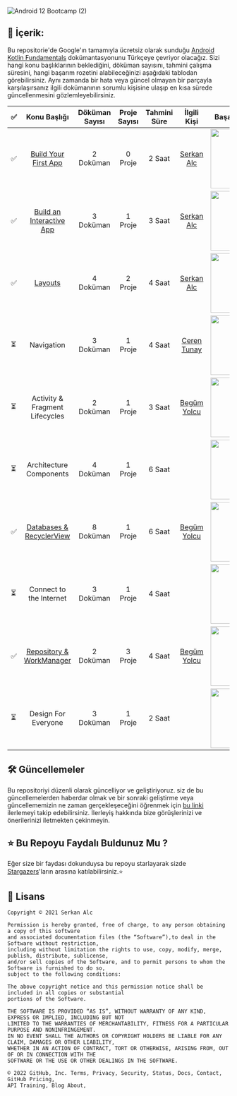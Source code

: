 
![Android 12 Bootcamp (2)](https://user-images.githubusercontent.com/70329389/139955062-4e63d1a2-abf8-499b-88e2-e9b40ed2228a.png)

## 📝 İçerik:

Bu repositorie'de Google'ın tamamıyla ücretsiz olarak sunduğu [Android Kotlin Fundamentals](https://developer.android.com/courses/kotlin-fundamentals/course) dokümantasyonunu Türkçeye çevriyor olacağız. Sizi hangi konu başlıklarının beklediğini, döküman sayısını, tahmini çalışma süresini, hangi başarım rozetini alabileceğinizi aşağıdaki tablodan görebilirsiniz. Aynı zamanda bir hata veya güncel olmayan bir parçayla karşılaşırsanız ilgili dokümanının sorumlu kişisine ulaşıp en kısa sürede güncellenmesini gözlemleyebilirsiniz.

|✅  |          Konu Başlığı          | Döküman Sayısı  | Proje Sayısı | Tahmini Süre | İlgili Kişi   | Başarım Rozeti |
|-----|:------------------------------:|:-----------------:|:--------------:|:--------------:|:-------------:|:--------------:|
|✅     | [Build Your First App](https://github.com/serkanalc/Android-Kotlin-Fundamentals/tree/main/Part%201%20-%20Build%20Your%20First%20App)           |2 Doküman                 |0 Proje              | 2 Saat             | [Serkan Alc](https://github.com/serkanalc?tab=repositories)    |<img src="https://developers.google.com/profile/badges/playlists/android/kotlin-fundamentals-one/badge.svg" width="135em"/> |
|✅     | [Build an Interactive App](https://github.com/serkanalc/Android-Kotlin-Fundamentals/tree/main/Part%202%20-%20Build%20an%20interactive%20app)       |3 Doküman                 |1 Proje              | 3 Saat             | [Serkan Alc](https://github.com/serkanalc?tab=repositories)    | <img src="https://developers.google.com/profile/badges/playlists/android/kotlin-fundamentals-two/badge.svg" width="135em"/>  
|✅     | [Layouts](https://github.com/serkanalc/Android-Kotlin-Fundamentals/tree/main/Part%203%20-%20Layouts)                        |4 Doküman                 |2 Proje              | 4 Saat             | [Serkan Alc](https://github.com/serkanalc?tab=repositories)    | <img src="https://developers.google.com/profile/badges/playlists/android/kotlin-fundamentals-three/badge.svg" width="135em"/>
|⏳     | Navigation                     |3 Doküman                 |1 Proje              |4 Saat               | [Ceren Tunay](https://github.com/gulcerentunay)   | <img src="https://developers.google.com/profile/badges/playlists/android/kotlin-fundamentals-four/badge.svg" width="135em"/>
|⏳     | Activity & Fragment Lifecycles |2 Doküman                 |1 Proje               |3 Saat              | [Begüm Yolcu](https://github.com/bgmylc)   | <img src="https://developers.google.com/profile/badges/playlists/android/kotlin-fundamentals-five/badge.svg" width="135em"/>
|⏳     | Architecture Components        |4 Doküman                 |1 Proje              | 6 Saat             |               | <img src="https://developers.google.com/profile/badges/playlists/android/kotlin-fundamentals-six/badge.svg" width="135em"/>
|✅     | [Databases & RecyclerView](https://github.com/serkanalc/Android-Kotlin-Fundamentals/tree/main/Part%207%20-%20Databases%20%26%20RecyclerView)       |8 Doküman                 |1 Proje               | 6 Saat             | [Begüm Yolcu](https://github.com/bgmylc)   | <img src="https://developers.google.com/profile/badges/playlists/android/kotlin-fundamentals-seven/badge.svg" width="135em"/>
⏳    | Connect to the Internet        |3 Doküman                 |1 Proje               |4 Saat              |               | <img src="https://developers.google.com/profile/badges/playlists/android/kotlin-fundamentals-eight/badge.svg" width="135em"/>
|✅     | [Repository & WorkManager](https://github.com/serkanalc/Android-Kotlin-Fundamentals/tree/main/Part%209%20-%20Repository%20%26%20workManager%20)       |2 Doküman                 |3 Proje               | 4 Saat              | [Begüm Yolcu](https://github.com/bgmylc)   | <img src="https://developers.google.com/profile/badges/playlists/android/kotlin-fundamentals-nine/badge.svg" width="135em"/>
|⏳     | Design For Everyone            |3 Doküman                 | 1 Proje              | 2 Saat              |               | <img src="https://developers.google.com/profile/badges/playlists/android/kotlin-fundamentals-ten/badge.svg" width="135em"/>



## 🛠 Güncellemeler

Bu repositoriyi düzenli olarak güncelliyor ve geliştiriyoruz. siz de bu güncellemelerden haberdar olmak ve bir sonraki geliştirme veya güncellememizin ne zaman gerçekleşeceğini öğrenmek için [bu linki](https://github.com/serkanalc/Android-Kotlin-Fundamentals/wiki/Updates) ilerlemeyi takip edebilirsiniz. İlerleyiş hakkında bize görüşlerinizi ve önerilerinizi iletmekten çekinmeyin. 

## ⭐ Bu Repoyu Faydalı Buldunuz Mu ?

Eğer size bir faydası dokunduysa bu repoyu starlayarak sizde [Stargazers](https://github.com/serkanalc/Android-Kotlin-Fundamentals/stargazers)'ların arasına katılabilirsiniz.⭐

## 🧾 Lisans

```
Copyright © 2021 Serkan Alc

Permission is hereby granted, free of charge, to any person obtaining a copy of this software
and associated documentation files (the “Software”),to deal in the Software without restriction,
including without limitation the rights to use, copy, modify, merge, publish, distribute, sublicense,
and/or sell copies of the Software, and to permit persons to whom the Software is furnished to do so,
subject to the following conditions:

The above copyright notice and this permission notice shall be included in all copies or substantial
portions of the Software.

THE SOFTWARE IS PROVIDED “AS IS”, WITHOUT WARRANTY OF ANY KIND, EXPRESS OR IMPLIED, INCLUDING BUT NOT
LIMITED TO THE WARRANTIES OF MERCHANTABILITY, FITNESS FOR A PARTICULAR PURPOSE AND NONINFRINGEMENT.
IN NO EVENT SHALL THE AUTHORS OR COPYRIGHT HOLDERS BE LIABLE FOR ANY CLAIM, DAMAGES OR OTHER LIABILITY,
WHETHER IN AN ACTION OF CONTRACT, TORT OR OTHERWISE, ARISING FROM, OUT OF OR IN CONNECTION WITH THE
SOFTWARE OR THE USE OR OTHER DEALINGS IN THE SOFTWARE.

© 2022 GitHub, Inc. Terms, Privacy, Security, Status, Docs, Contact, GitHub Pricing, 
API Training, Blog About,

```
  
